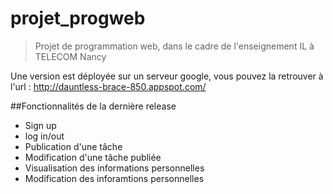 # projet_progweb
>Projet de programmation web, dans le cadre de l'enseignement IL à TELECOM Nancy

Une version est déployée sur un serveur google, vous pouvez la retrouver à l'url : http://dauntless-brace-850.appspot.com/

##Fonctionnalités de la dernière release

* Sign up
* log in/out
* Publication d'une tâche
* Modification d'une tâche publiée
* Visualisation des informations personnelles
* Modification des inforamtions personnelles